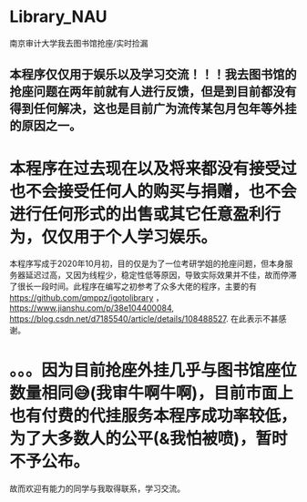 # Library_NAU
南京审计大学我去图书馆抢座/实时捡漏

## 本程序仅仅用于娱乐以及学习交流！！！我去图书馆的抢座问题在两年前就有人进行反馈，但是到目前都没有得到任何解决，这也是目前广为流传某包月包年等外挂的原因之一。

# 本程序在过去现在以及将来都没有接受过也不会接受任何人的购买与捐赠，也不会进行任何形式的出售或其它任意盈利行为，仅仅用于个人学习娱乐。



本程序写成于2020年10月初，目的仅是为了一位考研学姐的抢座问题，但本身服务器延迟过高，又因为线程少，稳定性低等原因，导致实际效果并不佳，故而停滞了很长一段时间。此程序在编写之初参考了众多大佬的程序，主要的有 https://github.com/qmppz/igotolibrary ， https://www.jianshu.com/p/38e104400084, https://blog.csdn.net/d7185540/article/details/108488527. 在此表示不甚感谢。






# 。。。因为目前抢座外挂几乎与图书馆座位数量相同😅(我审牛啊牛啊)，目前市面上也有付费的代挂服务本程序成功率较低，为了大多数人的公平(&我怕被喷)，暂时不予公布。


故而欢迎有能力的同学与我取得联系，学习交流。
